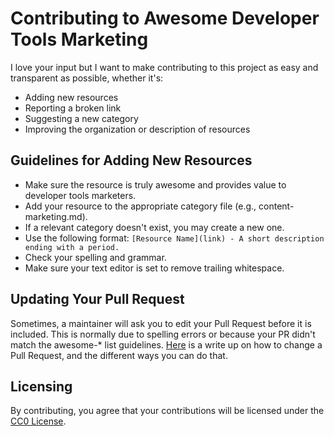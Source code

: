 # Contributing to Awesome Developer Tools Marketing

I love your input but I want to make contributing to this project as easy and transparent as possible, whether it's:

- Adding new resources
- Reporting a broken link
- Suggesting a new category
- Improving the organization or description of resources

## Guidelines for Adding New Resources

- Make sure the resource is truly awesome and provides value to developer tools marketers.
- Add your resource to the appropriate category file (e.g., content-marketing.md).
- If a relevant category doesn't exist, you may create a new one.
- Use the following format: `[Resource Name](link) - A short description ending with a period.`
- Check your spelling and grammar.
- Make sure your text editor is set to remove trailing whitespace.

## Updating Your Pull Request

Sometimes, a maintainer will ask you to edit your Pull Request before it is included. This is normally due to spelling errors or because your PR didn't match the awesome-* list guidelines. [Here](https://github.com/RichardLitt/knowledge/blob/master/github/amending-a-commit-guide.md) is a write up on how to change a Pull Request, and the different ways you can do that.

## Licensing

By contributing, you agree that your contributions will be licensed under the [CC0 License](https://creativecommons.org/publicdomain/zero/1.0/).
